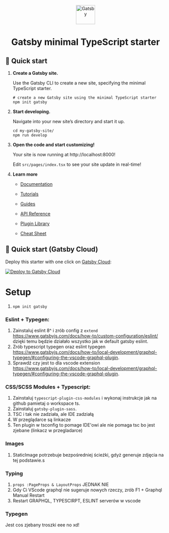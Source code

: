 <p align="center">
  <a href="https://www.gatsbyjs.com/?utm_source=starter&utm_medium=readme&utm_campaign=minimal-starter-ts">
    <img alt="Gatsby" src="https://www.gatsbyjs.com/Gatsby-Monogram.svg" width="60" />
  </a>
</p>
<h1 align="center">
  Gatsby minimal TypeScript starter
</h1>

## 🚀 Quick start

1.  **Create a Gatsby site.**

    Use the Gatsby CLI to create a new site, specifying the minimal TypeScript starter.

    ```shell
    # create a new Gatsby site using the minimal TypeScript starter
    npm init gatsby
    ```

2.  **Start developing.**

    Navigate into your new site’s directory and start it up.

    ```shell
    cd my-gatsby-site/
    npm run develop
    ```

3.  **Open the code and start customizing!**

    Your site is now running at http://localhost:8000!

    Edit `src/pages/index.tsx` to see your site update in real-time!

4.  **Learn more**

    - [Documentation](https://www.gatsbyjs.com/docs/?utm_source=starter&utm_medium=readme&utm_campaign=minimal-starter-ts)

    - [Tutorials](https://www.gatsbyjs.com/tutorial/?utm_source=starter&utm_medium=readme&utm_campaign=minimal-starter-ts)

    - [Guides](https://www.gatsbyjs.com/tutorial/?utm_source=starter&utm_medium=readme&utm_campaign=minimal-starter-ts)

    - [API Reference](https://www.gatsbyjs.com/docs/api-reference/?utm_source=starter&utm_medium=readme&utm_campaign=minimal-starter-ts)

    - [Plugin Library](https://www.gatsbyjs.com/plugins?utm_source=starter&utm_medium=readme&utm_campaign=minimal-starter-ts)

    - [Cheat Sheet](https://www.gatsbyjs.com/docs/cheat-sheet/?utm_source=starter&utm_medium=readme&utm_campaign=minimal-starter-ts)

## 🚀 Quick start (Gatsby Cloud)

Deploy this starter with one click on [Gatsby Cloud](https://www.gatsbyjs.com/cloud/):

[<img src="https://www.gatsbyjs.com/deploynow.svg" alt="Deploy to Gatsby Cloud">](https://www.gatsbyjs.com/dashboard/deploynow?url=https://github.com/gatsbyjs/gatsby-starter-minimal-ts)

# Setup

1. `npm init gatsby`

### Eslint + Typegen:

1. Zainstaluj eslint 8^ i zrób config z `extend` https://www.gatsbyjs.com/docs/how-to/custom-configuration/eslint/ dzięki temu będzie działało wszystko jak w default gatsby eslint.
1. Zrób typescript typegen oraz eslint typegen https://www.gatsbyjs.com/docs/how-to/local-development/graphql-typegen/#configuring-the-vscode-graphql-plugin.
1. Sprawdź czy jest to dla vscode extension https://www.gatsbyjs.com/docs/how-to/local-development/graphql-typegen/#configuring-the-vscode-graphql-plugin.

### CSS/SCSS Modules + Typescript:

1. Zainstaluj `typescript-plugin-css-modules` i wykonaj instrukcje jak na github pamietaj o workspace ts.
1. Zainstaluj `gatsby-plugin-sass`.
1. TSC i tak nie zadziała, ale IDE zadziałą
1. W przeglądarce są linkacze
1. Ten plugin w tsconfig to pomage IDE'owi ale nie pomaga tsc bo jest zjebane (linkacz w przegladarce)

### Images

1. StaticImage potrzebuje bezpośredniej ścieżki, gdyż generuje zdjęcia na tej podstawie.s

### Typing

1. `props :PageProps & LayoutProps` JEDNAK NIE
1. Gdy Ci VScode graphql nie sugeruje nowych rzeczy, zrób F1 + Graphql Manual Restart
1. Restart GRAPHQL, TYPESCIRPT, ESLINT serverów w vscode

### Typegen

Jest cos zjebany troszki eee no xd!
